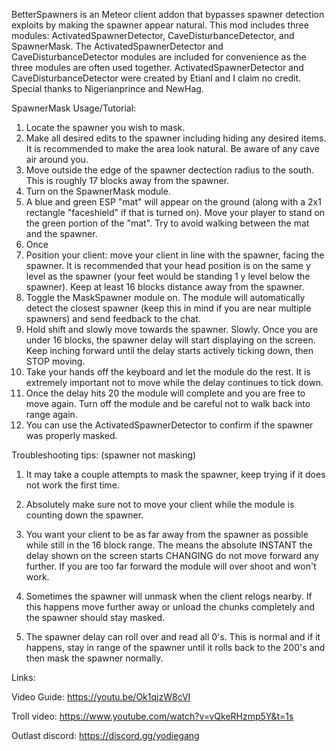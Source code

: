 BetterSpawners is an Meteor client addon that bypasses spawner detection exploits by making the spawner appear natural.
This mod includes three modules: ActivatedSpawnerDetector, CaveDisturbanceDetector, and SpawnerMask.
The ActivatedSpawnerDetector and CaveDisturbanceDetector modules are included for convenience as the three modules are often used together. ActivatedSpawnerDetector and CaveDisturbanceDetector were created by Etianl and I claim no credit. Special thanks to Nigerianprince and NewHag.

SpawnerMask Usage/Tutorial:
1. Locate the spawner you wish to mask.
2. Make all desired edits to the spawner including hiding any desired items. It is recommended to make the area look natural. Be aware of any cave air around you.
3. Move outside the edge of the spawner dectection radius to the south. This is roughly 17 blocks away from the spawner.
4. Turn on the SpawnerMask module.
5. A blue and green ESP "mat" will appear on the ground (along with a 2x1 rectangle "faceshield" if that is turned on). Move your player to stand on the green portion of the "mat". Try to avoid walking between the mat and the spawner.
6. Once 
7. Position your client: move your client in line with the spawner, facing the spawner. It is recommended that your head position is on the same y level as the spawner (your feet would be standing 1 y level below the spawner). Keep at least 16 blocks distance away from the spawner.
8. Toggle the MaskSpawner module on. The module will automatically detect the closest spawner (keep this in mind if you are near multiple spawners) and send feedback to the chat.
9. Hold shift and slowly move towards the spawner. Slowly. Once you are under 16 blocks, the spawner delay will start displaying on the screen. Keep inching forward until the delay starts actively ticking down, then STOP moving.
10. Take your hands off the keyboard and let the module do the rest. It is extremely important not to move while the delay continues to tick down.
11. Once the delay hits 20 the module will complete and you are free to move again. Turn off the module and be careful not to walk back into range again.
12. You can use the ActivatedSpawnerDetector to confirm if the spawner was properly masked.

 Troubleshooting tips: (spawner not masking)
 1. It may take a couple attempts to mask the spawner, keep trying if it does not work the first time.
 2. Absolutely make sure not to move your client while the module is counting down the spawner.
 3. You want your client to be as far away from the spawner as possible while still in the 16 block range. The means the absolute INSTANT the delay shown on the screen starts CHANGING do not move forward any further. If you are too far forward the module will over shoot and won't work.

 4. Sometimes the spawner will unmask when the client relogs nearby. If this happens move further away or unload the chunks completely and the spawner should stay masked.
 5. The spawner delay can roll over and read all 0's. This is normal and if it happens, stay in range of the spawner until it rolls back to the 200's and then mask the spawner normally.

Links:

Video Guide: https://youtu.be/Ok1qjzW8cVI

Troll video: https://www.youtube.com/watch?v=vQkeRHzmp5Y&t=1s

Outlast discord: https://discord.gg/yodiegang
